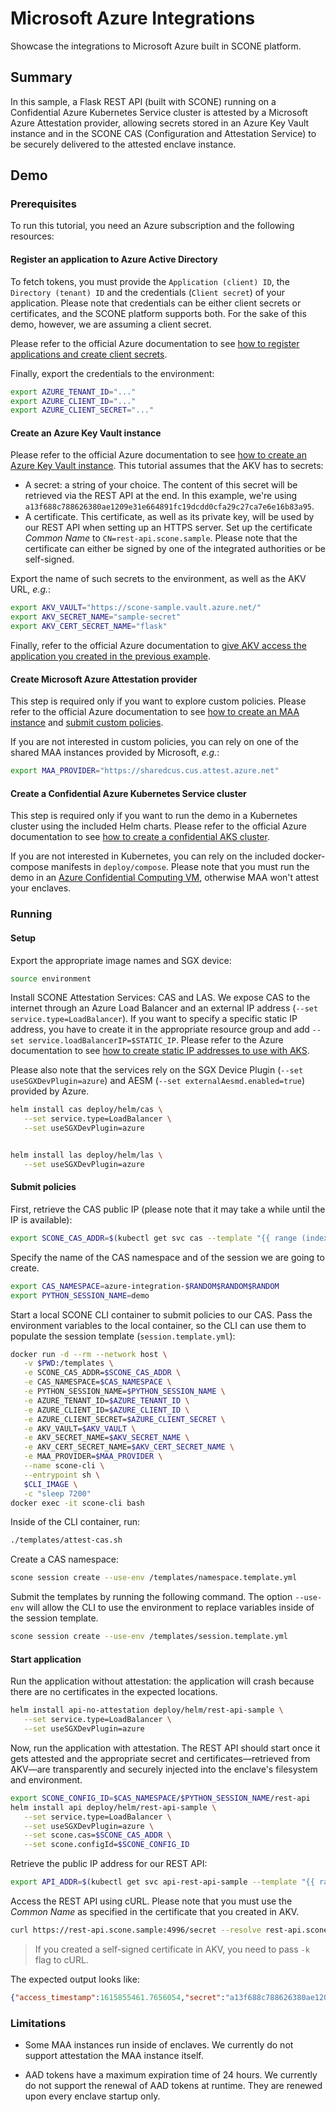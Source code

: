 # Microsoft Azure Integrations

Showcase the integrations to Microsoft Azure built in SCONE platform.

## Summary

In this sample, a Flask REST API (built with SCONE) running on a Confidential Azure Kubernetes Service cluster is attested by a Microsoft Azure Attestation provider, allowing secrets stored in an Azure Key Vault instance and in the SCONE CAS (Configuration and Attestation Service) to be securely delivered to the attested enclave instance.

## Demo

### Prerequisites

To run this tutorial, you need an Azure subscription and the following resources:

#### Register an application to Azure Active Directory

To fetch tokens, you must provide the `Application (client) ID`, the `Directory (tenant) ID` and the credentials (`Client secret`) of your application. Please note that credentials can be either client secrets or certificates, and the SCONE platform supports both. For the sake of this demo, however, we are assuming a client secret.

Please refer to the official Azure documentation to see [how to register applications and create client secrets](https://docs.microsoft.com/en-us/azure/active-directory/develop/quickstart-register-app).

Finally, export the credentials to the environment:

```bash
export AZURE_TENANT_ID="..."
export AZURE_CLIENT_ID="..."
export AZURE_CLIENT_SECRET="..."
```

#### Create an Azure Key Vault instance

Please refer to the official Azure documentation to see [how to create an Azure Key Vault instance](https://docs.microsoft.com/en-us/azure/key-vault/secrets/quick-create-portal). This tutorial assumes that the AKV has to secrets:

- A secret: a string of your choice. The content of this secret will be retrieved via the REST API at the end. In this example, we're using `a13f688c788626380ae1209e31e664891fc19dcdd0cfa29c27ca7e6e16b83a95`.
- A certificate. This certificate, as well as its private key, will be used by our REST API when setting up an HTTPS server. Set up the certificate _Common Name_ to `CN=rest-api.scone.sample`. Please note that the certificate can either be signed by one of the integrated authorities or be self-signed.

Export the name of such secrets to the environment, as well as the AKV URL, _e.g._:

```bash
export AKV_VAULT="https://scone-sample.vault.azure.net/"
export AKV_SECRET_NAME="sample-secret"
export AKV_CERT_SECRET_NAME="flask"
```

Finally, refer to the official Azure documentation to [give AKV access the application you created in the previous example](https://docs.microsoft.com/en-us/azure/key-vault/general/assign-access-policy-portal).

#### Create Microsoft Azure Attestation provider

This step is required only if you want to explore custom policies. Please refer to the official Azure documentation to see [how to create an MAA instance](https://docs.microsoft.com/en-us/azure/attestation/quickstart-portal) and [submit custom policies](https://docs.microsoft.com/en-us/azure/attestation/author-sign-policy).

If you are not interested in custom policies, you can rely on one of the shared MAA instances provided by Microsoft, _e.g._:

```bash
export MAA_PROVIDER="https://sharedcus.cus.attest.azure.net"
```

#### Create a Confidential Azure Kubernetes Service cluster

This step is required only if you want to run the demo in a Kubernetes cluster using the included Helm charts. Please refer to the official Azure documentation to see [how to create a confidential AKS cluster](https://docs.microsoft.com/en-us/azure/confidential-computing/confidential-nodes-aks-overview).

If you are not interested in Kubernetes, you can rely on the included docker-compose manifests in `deploy/compose`. Please note that you must run the demo in an [Azure Confidential Computing VM](https://docs.microsoft.com/en-us/azure/confidential-computing/confidential-computing-enclaves), otherwise MAA won't attest your enclaves.

### Running

#### Setup

Export the appropriate image names and SGX device:

```bash
source environment
```

Install SCONE Attestation Services: CAS and LAS. We expose CAS to the internet through an Azure Load Balancer and an external IP address (`--set service.type=LoadBalancer`). If you want to specify a specific static IP address, you have to create it in the appropriate resource group and add `--set service.loadBalancerIP=$STATIC_IP`. Please refer to the Azure documentation to see [how to create static IP addresses to use with AKS](https://docs.microsoft.com/en-us/azure/aks/static-ip).

Please also note that the services rely on the SGX Device Plugin (`--set useSGXDevPlugin=azure`) and AESM (`--set externalAesmd.enabled=true`) provided by Azure.

```bash
helm install cas deploy/helm/cas \
   --set service.type=LoadBalancer \
   --set useSGXDevPlugin=azure


helm install las deploy/helm/las \
   --set useSGXDevPlugin=azure
```

#### Submit policies

First, retrieve the CAS public IP (please note that it may take a while until the IP is available):

```bash
export SCONE_CAS_ADDR=$(kubectl get svc cas --template "{{ range (index .status.loadBalancer.ingress 0) }}{{.}}{{ end }}")
```

Specify the name of the CAS namespace and of the session we are going to create.

```bash
export CAS_NAMESPACE=azure-integration-$RANDOM$RANDOM$RANDOM
export PYTHON_SESSION_NAME=demo
```

Start a local SCONE CLI container to submit policies to our CAS. Pass the environment variables to the local container, so the CLI can use them to populate the session template (`session.template.yml`):

```bash
docker run -d --rm --network host \
   -v $PWD:/templates \
   -e SCONE_CAS_ADDR=$SCONE_CAS_ADDR \
   -e CAS_NAMESPACE=$CAS_NAMESPACE \
   -e PYTHON_SESSION_NAME=$PYTHON_SESSION_NAME \
   -e AZURE_TENANT_ID=$AZURE_TENANT_ID \
   -e AZURE_CLIENT_ID=$AZURE_CLIENT_ID \
   -e AZURE_CLIENT_SECRET=$AZURE_CLIENT_SECRET \
   -e AKV_VAULT=$AKV_VAULT \
   -e AKV_SECRET_NAME=$AKV_SECRET_NAME \
   -e AKV_CERT_SECRET_NAME=$AKV_CERT_SECRET_NAME \
   -e MAA_PROVIDER=$MAA_PROVIDER \
   --name scone-cli \
   --entrypoint sh \
   $CLI_IMAGE \
   -c "sleep 7200"
docker exec -it scone-cli bash
```

Inside of the CLI container, run:

```bash
./templates/attest-cas.sh
```

Create a CAS namespace:

```bash
scone session create --use-env /templates/namespace.template.yml
```

Submit the templates by running the following command. The option `--use-env` will allow the CLI to use the environment to replace variables inside of the session template.

```bash
scone session create --use-env /templates/session.template.yml
```

#### Start application

Run the application without attestation: the application will crash because there are no certificates in the expected locations.

```bash
helm install api-no-attestation deploy/helm/rest-api-sample \
   --set service.type=LoadBalancer \
   --set useSGXDevPlugin=azure
```

Now, run the application with attestation. The REST API should start once it gets attested and the appropriate secret and certificates—retrieved from AKV—are transparently and securely injected into the enclave's filesystem and environment.

```bash
export SCONE_CONFIG_ID=$CAS_NAMESPACE/$PYTHON_SESSION_NAME/rest-api
helm install api deploy/helm/rest-api-sample \
   --set service.type=LoadBalancer \
   --set useSGXDevPlugin=azure \
   --set scone.cas=$SCONE_CAS_ADDR \
   --set scone.configId=$SCONE_CONFIG_ID
```

Retrieve the public IP address for our REST API:

```bash
export API_ADDR=$(kubectl get svc api-rest-api-sample --template "{{ range (index .status.loadBalancer.ingress 0) }}{{.}}{{ end }}")
```

Access the REST API using cURL. Please note that you must use the _Common Name_ as specified in the certificate that you created in AKV.

```bash
curl https://rest-api.scone.sample:4996/secret --resolve rest-api.scone.sample:4996:$API_ADDR
```

> If you created a self-signed certificate in AKV, you need to pass `-k` flag to cURL.

The expected output looks like:

```json
{"access_timestamp":1615855461.7656054,"secret":"a13f688c788626380ae1209e31e664891fc19dcdd0cfa29c27ca7e6e16b83a95"}
```

### Limitations

- Some MAA instances run inside of enclaves. We currently do not support attestation the MAA instance itself.

- AAD tokens have a maximum expiration time of 24 hours. We currently do not support the renewal of AAD tokens at runtime. They are renewed upon every enclave startup only.
